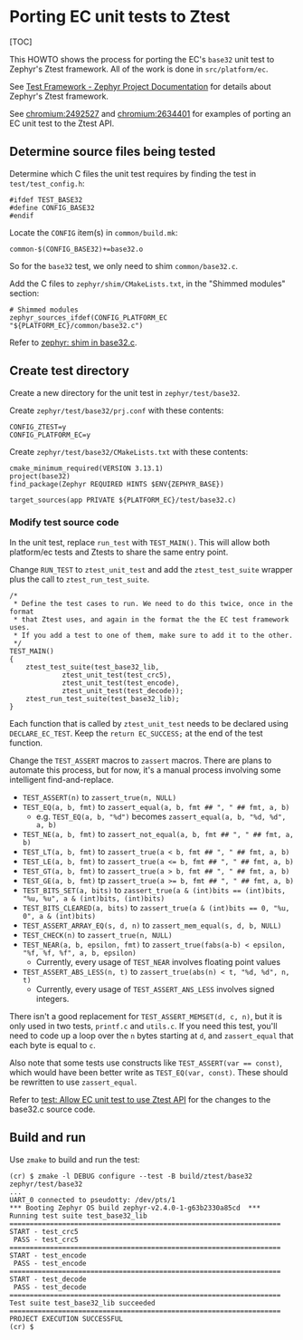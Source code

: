 # Porting EC unit tests to Ztest

[TOC]

This HOWTO shows the process for porting the EC's `base32` unit test to
Zephyr's Ztest framework. All of the work is done in `src/platform/ec`.

See [Test Framework - Zephyr Project Documentation](https://docs.zephyrproject.org/1.12.0/subsystems/test/ztest.html#quick-start-unit-testing) for details about Zephyr's Ztest framework.

See [chromium:2492527](https://crrev.com/c/2492527) and
[chromium:2634401](https://crrev.com/c/2634401) for examples of
porting an EC unit test to the Ztest API.

## Determine source files being tested

Determine which C files the unit test requires by finding the test in
`test/test_config.h`:
```
#ifdef TEST_BASE32
#define CONFIG_BASE32
#endif
```
Locate the `CONFIG` item(s) in `common/build.mk`:
```
common-$(CONFIG_BASE32)+=base32.o
```
So for the `base32` test, we only need to shim `common/base32.c`.

Add the C files to `zephyr/shim/CMakeLists.txt`, in the "Shimmed modules"
section:

```
# Shimmed modules
zephyr_sources_ifdef(CONFIG_PLATFORM_EC "${PLATFORM_EC}/common/base32.c")
```

Refer to [zephyr: shim in base32.c](https://crrev.com/c/2468631).

## Create test directory

Create a new directory for the unit test in `zephyr/test/base32`.

Create `zephyr/test/base32/prj.conf` with these contents:
```
CONFIG_ZTEST=y
CONFIG_PLATFORM_EC=y
```

Create `zephyr/test/base32/CMakeLists.txt` with these contents:
```
cmake_minimum_required(VERSION 3.13.1)
project(base32)
find_package(Zephyr REQUIRED HINTS $ENV{ZEPHYR_BASE})

target_sources(app PRIVATE ${PLATFORM_EC}/test/base32.c)
```

### Modify test source code

In the unit test, replace `run_test` with `TEST_MAIN()`. This will allow both
platform/ec tests and Ztests to share the same entry point.

Change `RUN_TEST` to `ztest_unit_test` and add the `ztest_test_suite` wrapper
plus the call to `ztest_run_test_suite`.

```
/*
 * Define the test cases to run. We need to do this twice, once in the format
 * that Ztest uses, and again in the format the the EC test framework uses.
 * If you add a test to one of them, make sure to add it to the other.
 */
TEST_MAIN()
{
	ztest_test_suite(test_base32_lib,
			 ztest_unit_test(test_crc5),
			 ztest_unit_test(test_encode),
			 ztest_unit_test(test_decode));
	ztest_run_test_suite(test_base32_lib);
}
```

Each function that is called by `ztest_unit_test` needs to be declared using
`DECLARE_EC_TEST`. Keep the `return EC_SUCCESS;` at the end
of the test function.

Change the `TEST_ASSERT` macros to `zassert` macros. There are plans to
automate this process, but for now, it's a manual process involving some
intelligent find-and-replace.

* `TEST_ASSERT(n)` to `zassert_true(n, NULL)`
* `TEST_EQ(a, b, fmt)` to `zassert_equal(a, b, fmt ## ", " ## fmt, a, b)`
  * e.g. `TEST_EQ(a, b, "%d")` becomes `zassert_equal(a, b, "%d, %d", a, b)`
* `TEST_NE(a, b, fmt)` to `zassert_not_equal(a, b, fmt ## ", " ## fmt, a, b)`
* `TEST_LT(a, b, fmt)` to `zassert_true(a < b, fmt ## ", " ## fmt, a, b)`
* `TEST_LE(a, b, fmt)` to `zassert_true(a <= b, fmt ## ", " ## fmt, a, b)`
* `TEST_GT(a, b, fmt)` to `zassert_true(a > b, fmt ## ", " ## fmt, a, b)`
* `TEST_GE(a, b, fmt)` tp `zassert_true(a >= b, fmt ## ", " ## fmt, a, b)`
* `TEST_BITS_SET(a, bits)` to `zassert_true(a & (int)bits == (int)bits, "%u, %u", a & (int)bits, (int)bits)`
* `TEST_BITS_CLEARED(a, bits)` to `zassert_true(a & (int)bits == 0, "%u, 0", a & (int)bits)`
* `TEST_ASSERT_ARRAY_EQ(s, d, n)` to `zassert_mem_equal(s, d, b, NULL)`
* `TEST_CHECK(n)` to `zassert_true(n, NULL)`
* `TEST_NEAR(a, b, epsilon, fmt)` to `zassert_true(fabs(a-b) < epsilon, "%f, %f, %f", a, b, epsilon)`
  * Currently, every usage of `TEST_NEAR` involves floating point values
* `TEST_ASSERT_ABS_LESS(n, t)` to `zassert_true(abs(n) < t, "%d, %d", n, t)`
  * Currently, every usage of `TEST_ASSERT_ANS_LESS` involves signed integers.

There isn't a good replacement for `TEST_ASSERT_MEMSET(d, c, n)`, but it is
only used in two tests, `printf.c` and `utils.c`. If you need this test,
you'll need to code up a loop over the `n` bytes starting at `d`, and
`zassert_equal` that each byte is equal to `c`.

Also note that some tests use constructs like `TEST_ASSERT(var == const)`,
which would have been better write as `TEST_EQ(var, const)`. These should be
rewritten to use `zassert_equal`.

Refer to
[test: Allow EC unit test to use Ztest API](https://crrev.com/c/2492527) for
the changes to the base32.c source code.

## Build and run

Use `zmake` to build and run the test:
```
(cr) $ zmake -l DEBUG configure --test -B build/ztest/base32 zephyr/test/base32
...
UART_0 connected to pseudotty: /dev/pts/1
*** Booting Zephyr OS build zephyr-v2.4.0-1-g63b2330a85cd  ***
Running test suite test_base32_lib
===================================================================
START - test_crc5
 PASS - test_crc5
===================================================================
START - test_encode
 PASS - test_encode
===================================================================
START - test_decode
 PASS - test_decode
===================================================================
Test suite test_base32_lib succeeded
===================================================================
PROJECT EXECUTION SUCCESSFUL
(cr) $
```

